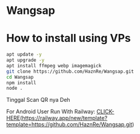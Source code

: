 # Wangsap

# How to install using VPs
```bash
apt update -y
apt upgrade -y
apt install ffmpeg webp imagemagick 
git clone https://github.com/HaznRe/Wangsap.git 
cd Wangsap
npm install 
node . 
```

Tinggal Scan QR nya Deh 

For Android User Run With Railway:
[CLICK-HERE](https://railway.app/button.svg)(https://railway.app/new/template?template=https://github.com/HaznRe/Wangsap.git)
